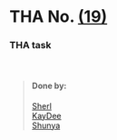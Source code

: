 # THA No.  [(19)](https://csb-6q2dd.netlify.app/)

### THA task

<br>

> #### Done by:
>[Sherl](https://github.com/aayushi221/Devsnest-Frontend/tree/main/dontreact/src/day19)  <br>
>[KayDee](https://github.com/kaydee0502/devsnest-frontend/tree/master/react%20thas/devsnest/src/Day19) <br>
>[Shunya](https://github.com/suresh26601/devsnest_THAs/tree/master/THA_Day_19) <br>
